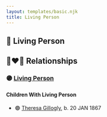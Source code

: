 ```yaml
---
layout: templates/basic.njk
title: Living Person
---
```

## 🔵 Living Person


## 👩‍❤️‍👨 Relationships

### 🟣 [Living Person](/people/6/6028429)

#### Children With Living Person
* 🟣 [Theresa Gillogly](/people/6/67581747), b. 20 JAN 1867